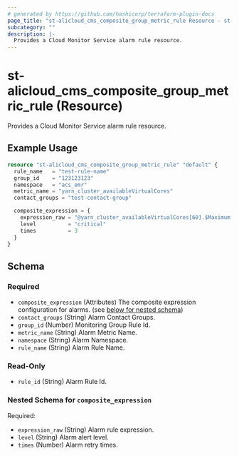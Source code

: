 ```yaml
---
# generated by https://github.com/hashicorp/terraform-plugin-docs
page_title: "st-alicloud_cms_composite_group_metric_rule Resource - st-alicloud"
subcategory: ""
description: |-
  Provides a Cloud Monitor Service alarm rule resource.
---
```


# st-alicloud_cms_composite_group_metric_rule (Resource)

Provides a Cloud Monitor Service alarm rule resource.

## Example Usage

```terraform
resource "st-alicloud_cms_composite_group_metric_rule" "default" {
  rule_name   = "test-rule-name"
  group_id    = "123123123"
  namespace   = "acs_emr"
  metric_name = "yarn_cluster_availableVirtualCores"
  contact_groups = "test-contact-group"

  composite_expression = {
    expression_raw = "@yarn_cluster_availableVirtualCores[60].$Maximum / @yarn_cluster_totalVirtualCores[60].$Maximum <= 0.1"
    level          = "critical"
    times          = 3
  }
}
```

<!-- schema generated by tfplugindocs -->
## Schema

### Required

- `composite_expression` (Attributes) The composite expression configuration for alarms. (see [below for nested schema](#nestedatt--composite_expression))
- `contact_groups` (String) Alarm Contact Groups.
- `group_id` (Number) Monitoring Group Rule Id.
- `metric_name` (String) Alarm Metric Name.
- `namespace` (String) Alarm Namespace.
- `rule_name` (String) Alarm Rule Name.

### Read-Only

- `rule_id` (String) Alarm Rule Id.

<a id="nestedatt--composite_expression"></a>
### Nested Schema for `composite_expression`

Required:

- `expression_raw` (String) Alarm rule expression.
- `level` (String) Alarm alert level.
- `times` (Number) Alarm retry times.
